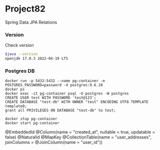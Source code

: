 # Project82

Spring Data JPA Relations

### Version

Check version

```bash
$java --version
openjdk 17.0.3 2022-04-19 LTS
```

### Postgres DB

```
docker run -p 5432:5432 --name pg-container -e POSTGRES_PASSWORD=password -d postgres:9.6.10
docker ps
docker exec -it pg-container psql -U postgres -W postgres
CREATE USER test WITH PASSWORD 'test@123';
CREATE DATABASE "test-db" WITH OWNER "test" ENCODING UTF8 TEMPLATE template0;
grant all PRIVILEGES ON DATABASE "test-db" to test;

docker stop pg-container
docker start pg-container
```

@EmbeddedId
@Column(name = "created_at", nullable = true, updatable = false)
@NaturalId
@MapKey
@CollectionTable(name = "user_addresses", joinColumns = @JoinColumn(name = "user_id"))